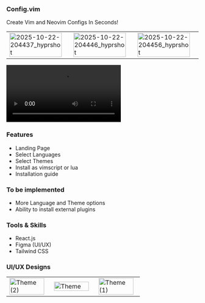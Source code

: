 ### Config.vim

Create Vim and Neovim Configs In Seconds!

<table>
  <tr>
    <td width="33%">
      <img width="95%" alt="2025-10-22-204437_hyprshot" src="https://github.com/user-attachments/assets/87d0633f-1fdc-4604-8be1-467eb23f41a6" />
    </td>
    <td width="33%">
      <img width="95%" alt="2025-10-22-204446_hyprshot" src="https://github.com/user-attachments/assets/4b6b806e-cb30-44c4-8f7d-dc0bd4e315c4" />
    </td>
    <td width="33%">
    <img width="95%" alt="2025-10-22-204456_hyprshot" src="https://github.com/user-attachments/assets/b2ad690f-01de-4f8d-9abe-7c41eb077602" />
    </td>
  </tr>
</table>
<div width="50%"><video src="https://github.com/user-attachments/assets/f4ad04c4-251b-4959-a355-11aa39fbb550"></video></div>

### Features
* Landing Page
* Select Languages
* Select Themes
* Install as vimscript or lua
* Installation guide

### To be implemented
* More Language and Theme options
* Ability to install external plugins

### Tools & Skills
- React.js
- Figma (UI/UX)
- Tailwind CSS

### UI/UX Designs

<table>
  <tr>
    <td width="33%">
<img width="95%" alt="Theme (2)" src="https://github.com/user-attachments/assets/42ddc6e2-6dd7-4501-8798-a3a95c5ca496" />
    </td>
    <td width="33%">
   <img width="95%" alt="Theme" src="https://github.com/user-attachments/assets/fe0a177c-2ee3-4c55-930e-f2349a155dbd" />
    </td>
    <td width="33%">
   <img width="95%" alt="Theme (1)" src="https://github.com/user-attachments/assets/51d36b34-019e-47f7-9013-8781afb7b31b" />
    </td>
  </tr>
</table>

